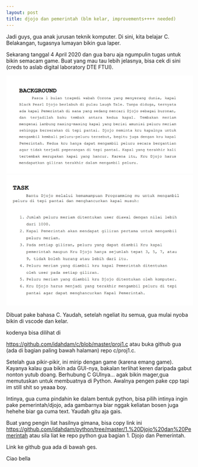 ```yaml
---
layout: post
title: djojo dan pemerintah (blm kelar, improvements++++ needed)
---
```


Jadi guys, gua anak jurusan teknik komputer. Di sini, kita belajar C. Belakangan, tugasnya lumayan bikin gua laper.

Sekarang tanggal 4 April 2020 dan gua baru aja ngumpulin tugas untuk bikin semacam game. Buat yang mau tau lebih jelasnya, bisa cek di sini (creds to aslab digital laboratory DTE FTUI).

![background masalah](/images/djojo1.jpg "CREDS TO DIGILAB")
![tugas_masalah](/images/djojo2.jpg "FTUI")

Dibuat pake bahasa C. Yaudah, setelah ngeliat itu semua, gua mulai nyoba bikin di vscode dan kelar. 

kodenya bisa dilihat di 

https://github.com/idahdam/c/blob/master/proj1.c atau buka github gua (ada di bagian paling bawah halaman) repo c/proj1.c.

Setelah gua pikir-pikir, ini mirip dengan game (karena emang game). Kayanya kalau gua bikin ada GUI-nya, bakalan terlihat keren daripada gabut nonton yutub doang. Berhubung C GUInya... agak bikin mager,gua memutuskan untuk membuatnya di Python. Awalnya pengen pake cpp tapi im still shit so yeaaa boy.

Intinya, gua cuma pindahin ke dalam bentuk python, bisa pilih intinya ingin pake pemerintah/djojo, ada gambarnya biar nggak keliatan bosen juga hehehe biar ga cuma text. Yaudah gitu aja gais.

Buat yang pengin liat hasilnya gimana, bisa copy link ini https://github.com/idahdam/python/tree/master/1.%20Djojo%20dan%20Pemerintah atau sila liat ke repo python gua bagian 1. Djojo dan Pemerintah. 

Link ke github gua ada di bawah ges.

Ciao bella
